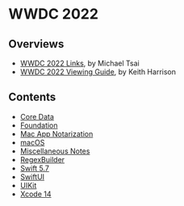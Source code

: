# WWDC 2022

## Overviews

- [WWDC 2022 Links](https://mjtsai.com/blog/2022/06/07/wwdc-2022-links/), by Michael Tsai
- [WWDC 2022 Viewing Guide](https://useyourloaf.com/blog/wwdc-2022-viewing-guide/), by Keith Harrison

## Contents

- [Core Data](./coredata.md)
- [Foundation](./foundation.md)
- [Mac App Notarization](./notarization.md)
- [macOS](./macos.md)
- [Miscellaneous Notes](./misc-notes.md)
- [RegexBuilder](./regexbuilder.md)
- [Swift 5.7](./swift-lang.md)
- [SwiftUI](./swiftui.md)
- [UIKit](./uikit.md)
- [Xcode 14](./xcode14.md)

